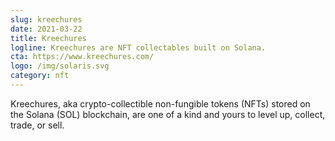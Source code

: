 ```yaml
---
slug: kreechures
date: 2021-03-22
title: Kreechures
logline: Kreechures are NFT collectables built on Solana.
cta: https://www.kreechures.com/
logo: /img/solaris.svg
category: nft
---
```


Kreechures, aka crypto-collectible non-fungible tokens (NFTs) stored on the Solana (SOL) blockchain, are one of a kind and yours to level up, collect, trade, or sell.
